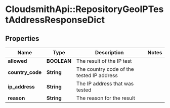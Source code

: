 # CloudsmithApi::RepositoryGeoIPTestAddressResponseDict

## Properties
Name | Type | Description | Notes
------------ | ------------- | ------------- | -------------
**allowed** | **BOOLEAN** | The result of the IP test | 
**country_code** | **String** | The country code of the tested IP address | 
**ip_address** | **String** | The IP address that was tested | 
**reason** | **String** | The reason for the result | 


